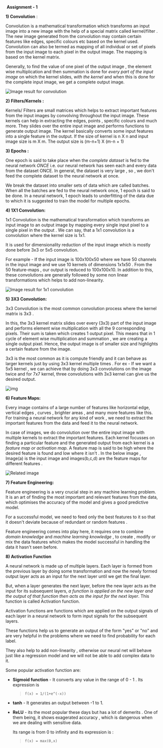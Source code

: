 ​											**Assignment - 1**



**1) Convolution** : 

Convolution is a mathematical transformation which transforms an input image into a new image with the help of a special matrix called kernel/filter . The new image generated from the convolution may contain certain features like edges, specific colours etc based on the kernel used. Convolution can also be termed as mapping of all individual or  set of pixels from the input image to  each pixel in the output image. The mapping is  based on the kernel matrix.

Generally, to find the value of one pixel of the output image , the element wise multiplication and then summation is done for *every part of the input image* on which the kernel slides, *with the kernel* and when this is done for the complete input image, we get a complete output image.



![Image result for convolution](https://camo.githubusercontent.com/3309220c48ab22c9a5dfe7656c3f1639b6b1755d/68747470733a2f2f7777772e64726f70626f782e636f6d2f732f6e3134713930677a386138726278622f32645f636f6e766f6c7574696f6e2e706e673f7261773d31)



**2) Filters/Kernels :**

Kernels/ Filters are small matrices which helps to extract important features from the input images by convolving throughout the input image. These kernels can help in extracting the edges, points , specific colours and much more. They slides over the entire input image and performs functions to generate output image. The kernel basically converts some input features into a single feature in the output. If the size of kernel is n X n and input image size is m X m. The output size is (m-n+1) X (m-n + 1)



**3) Epochs :**

One epoch is said to take place when the *complete dataset* is fed to the neural network *ONCE* i.e. our neural network has seen each and every data from the dataset ONCE. In general, the dataset is very large , so , we don't feed the complete dataset to the neural network at once. 

We break the dataset into smaller sets of data which are called batches. When all the batches are fed to the neural network once, 1 epoch is said to be done. In a neural network, 1 epoch leads to underfitting of the data due to which it is suggested to train the model for multiple epochs.



**4) 1X1 Convolution:**

1x1 Convolution is the mathematical transformation which transforms an input image to an output image by mapping every single input pixel to a single pixel in the output . We can say, that a 1x1 convolution is a convolution where the kernel size is 1x1.

It is used for dimensionality reduction of the input image which is mostly done before 3x3 or 5x5 convolution. 

For example - If the input image is 100x100x50 where we have 50 channels in the input image and we use 10 kernels of dimensions 1x1x50 . From the 50 feature-maps , our output is reduced to 100x100x10. In addition to this, these convolutions are generally followed by some non linear transformations which helps to add non-linearity. 

![Image result for 1x1 convolution](https://raw.githubusercontent.com/iamaaditya/iamaaditya.github.io/master/images/inception_1x1.png)



**5) 3X3 Convolution:**

3x3 Convolution is the most common convolution process where the kernel matrix is 3x3 . 

In this, the 3x3 kernel matrix slides over every (3x3) part of the input image and performs element wise multiplication with all the 9 corresponding pixels. Their sum is taken which creates 1 output pixel. This means that in 1 cycle of element wise multiplication and summation , we are creating a single output pixel. Hence, the output image is of smaller size and highlights a certain feature from the image. 

3x3 is the most common as it is compute friendly and it can behave as larger kernels just by using 3x3 kernel multiple times . For ex - If we want a 5x5 kernel , we can achieve that by doing 3x3 convolutions on the image twice and for 7x7 kernel, three convolutions with 3x3 kernel can give us the desired output.

 

![img](https://cdn-images-1.medium.com/max/800/1*Zx-ZMLKab7VOCQTxdZ1OAw.gif)



**6) Feature Maps:**



Every image contains of a large number of features like horizontal edge, vertical edges , curves , brighter areas , and many more features like this. For training a neural network for any kind of work , we need to extract the important features from the data and feed it to the neural network. 

In case of images, we do convolution over the entire input image with multiple kernels to extract the important features. Each kernel focusses on finding a particular feature and the generated output from each kernel is a *feature map or activation map.* A feature map is said to be high where the desired feature is found and low where it isn't . In the below image , Image(a) is the input image and images(b,c,d) are the feature maps for different features .

![Related image](https://www.researchgate.net/profile/Dong_Wang193/publication/303816027/figure/fig8/AS:371859007787009@1465669504312/Illustration-of-feature-maps-of-five-face-images-a-using-K-means-c-and-C-SVDD-d.png)



**7) Feature Engineering:**

Feature engineering is a very crucial step in any machine learning problem. It is an art of finding the most important and relevant features from the data, which optimises the accuracy of the model and gives a good predictive model. 

For a successful model, we need to feed only the best features to it so that it doesn't deviate because of redundant or random features .

Feature engineering comes into play here, it requires one to combine *domain knowledge* and *machine learning knowledge* , to create , modify  or mix the data features which makes the model successful in handling the data it hasn't seen before. 



**8) Activation Function**

A neural network is made up of multiple layers. Each layer is formed from the previous layer by doing some transformation and now the newly formed output layer acts as an input for the next layer until we get the final layer.

But, when a layer generates the next layer, before the new layer acts as the input for its subsequent layers, *a function is applied on the new layer and the output of that function then acts as the input for the next layer*. This function is called Activation function. 

Activation functions are functions which are applied on the output signals of each layer in a neural network to form input signals for the subsequent layers.

These functions help us to generate an output of the form  "yes" or "no" and are very helpful in the problems where we need to find probability for each label.

They also help to add non-linearity , otherwise our neural net will behave just like a regression model and we will not be able to add complex data to it. 

Some popular activation function are:

- **Sigmoid function** - It converts any value in the range of 0 - 1 . Its expression is

  >   	f(x) = 1/(1+e^(-x))

- **tanh** - It generates an output between -1 to 1.

- **ReLU** - its the most popular these days but has a lot of demerits . One of them being, it shows exagerated accuracy , which is dangerous when we are dealing with sensitive data.

  Its range is from 0 to infinity and its expression is : 

  >   	f(x) = max(0,x)





